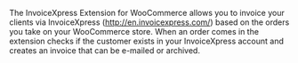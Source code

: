 The InvoiceXpress Extension for WooCommerce allows you to invoice your clients via InvoiceXpress (http://en.invoicexpress.com/) based on the orders you take on your WooCommerce store. When an order comes in the extension checks if the customer exists in your InvoiceXpress account and creates an invoice that can be e-mailed or archived.